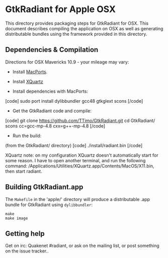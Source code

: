 GtkRadiant for Apple OSX
========================

This directory provides packaging steps for GtkRadiant for OSX. This document describes compiling the application on OSX as well as generating distributable bundles using the framework provided in this directory.

Dependencies & Compilation
--------------------------

Directions for OSX Mavericks 10.9 - your mileage may vary:

- Install [MacPorts](http://macports.org).
- Install [XQuartz](http://xquartz.macosforge.org/)

- Install dependencies with MacPorts:

[code]
sudo port install dylibbundler gcc48 gtkglext scons
[/code]

- Get the GtkRadiant code and compile:

[code]
git clone https://github.com/TTimo/GtkRadiant.git
cd GtkRadiant/
scons cc=gcc-mp-4.8 cxx=g++-mp-4.8
[/code]

- Run the build:

(from the GtkRadiant/ directory)
[code]
./install/radiant.bin
[/code]

XQuartz note: on my configuration XQuartz doesn't automatically start for some reason. I have to open another terminal, and run the following command: /Applications/Utilities/XQuartz.app/Contents/MacOS/X11.bin, then start radiant. 
    
Building GtkRadiant.app
-----------------------

The `Makefile` in the 'apple/' directory will produce a distributable .app bundle for GtkRadiant using `dylibbundler`:

    make
    make image

Getting help
------------

Get on irc: Quakenet #radiant, or ask on the mailing list, or post something on the issue tracker..
